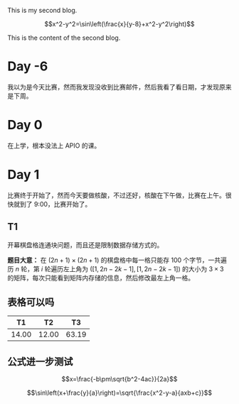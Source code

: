 <script src="https://cdnjs.cloudflare.com/ajax/libs/mathjax/2.7.1/MathJax.js?config=TeX-AMS-MML_HTMLorMML"></script>

This is my second blog.

$$x^2-y^2=\sin\left(\frac{x}{y-8}+x^2-y^2\right)$$

This is the content of the second blog.

# Day -6
我以为是今天比赛，然而我发现没收到比赛邮件，然后我看了看日期，才发现原来是下周。

# Day 0
在上学，根本没法上 APIO 的课。

# Day 1
比赛终于开始了，然而今天要做核酸，不过还好，核酸在下午做，比赛在上午。很快就到了 9:00，比赛开始了。

## T1
开幕棋盘格连通块问题，而且还是限制数据存储方式的。

**题目大意：** 在 $(2n+1)\times (2n+1)$ 的棋盘格中每一格只能存 100 个字节，一共遍历 $n$ 轮，第 $i$ 轮遍历左上角为 $\left(\left[1,2n-2k-1\right],\left[1,2n-2k-1\right]\right)$ 的大小为 $3\times 3$ 的矩阵，每次只能看到矩阵内存储的信息，然后修改最左上角一格。

## 表格可以吗
| T1 | T2 | T3 |
|--|--|--|
| 14.00 | 12.00 | 63.19 |

## 公式进一步测试

$$x=\frac{-b\pm\sqrt{b^2-4ac}}{2a}$$

$$\sin\left(x+\frac{y}{a}\right)=\sqrt{\frac{x^2-y-a}{axb+c}}$$


